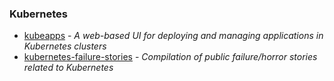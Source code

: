 ### Kubernetes

- [kubeapps](https://github.com/kubeapps/kubeapps) - _A web-based UI for deploying and managing applications in Kubernetes clusters_
- [kubernetes-failure-stories](https://github.com/hjacobs/kubernetes-failure-stories) - _Compilation of public failure/horror stories related to Kubernetes_
